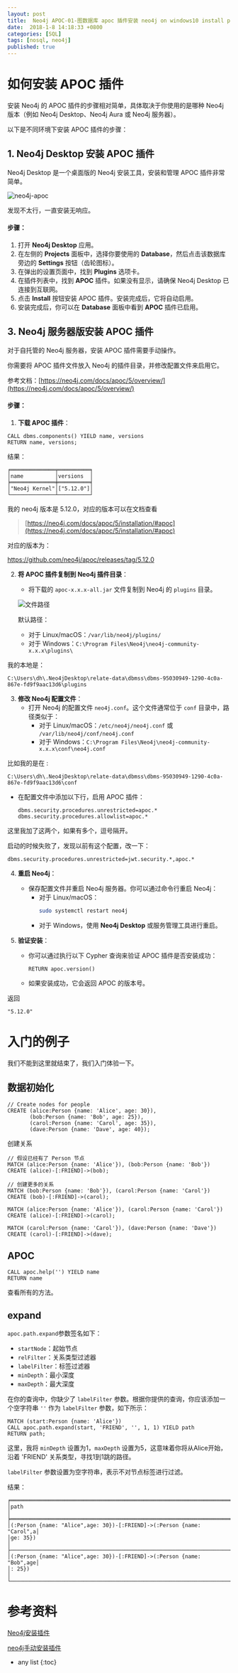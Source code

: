 ```yaml
---
layout: post
title:  Neo4j APOC-01-图数据库 apoc 插件安装 neo4j on windows10 install plugins apoc 
date:  2018-1-8 14:18:33 +0800
categories: [SQL]
tags: [nosql, neo4j]
published: true
---
```


# 如何安装 APOC 插件

安装 Neo4j 的 APOC 插件的步骤相对简单，具体取决于你使用的是哪种 Neo4j 版本（例如 Neo4j Desktop、Neo4j Aura 或 Neo4j 服务器）。

以下是不同环境下安装 APOC 插件的步骤：

## 1. **Neo4j Desktop 安装 APOC 插件**

Neo4j Desktop 是一个桌面版的 Neo4j 安装工具，安装和管理 APOC 插件非常简单。

![neo4j-apoc](https://gitee.com/houbinbin/imgbed/raw/master/img/neo4j-apoc.png)

发现不太行，一直安装无响应。

#### 步骤：
1. 打开 **Neo4j Desktop** 应用。
2. 在左侧的 **Projects** 面板中，选择你要使用的 **Database**，然后点击该数据库旁边的 **Settings** 按钮（齿轮图标）。
3. 在弹出的设置页面中，找到 **Plugins** 选项卡。
4. 在插件列表中，找到 **APOC** 插件。如果没有显示，请确保 Neo4j Desktop 已连接到互联网。
5. 点击 **Install** 按钮安装 APOC 插件。安装完成后，它将自动启用。
6. 安装完成后，你可以在 **Database** 面板中看到 **APOC** 插件已启用。

## 3. **Neo4j 服务器版安装 APOC 插件**

对于自托管的 Neo4j 服务器，安装 APOC 插件需要手动操作。

你需要将 APOC 插件文件放入 Neo4j 的插件目录，并修改配置文件来启用它。

参考文档：[https://neo4j.com/docs/apoc/5/overview/](https://neo4j.com/docs/apoc/5/overview/)

#### 步骤：

1. **下载 APOC 插件**：

```
CALL dbms.components() YIELD name, versions
RETURN name, versions;
```

结果：

```
╒══════════════╤══════════╕
│name          │versions  │
╞══════════════╪══════════╡
│"Neo4j Kernel"│["5.12.0"]│
└──────────────┴──────────┘
```

我的 neo4j 版本是 5.12.0，对应的版本可以在文档查看

> [https://neo4j.com/docs/apoc/5/installation/#apoc](https://neo4j.com/docs/apoc/5/installation/#apoc)

对应的版本为：

https://github.com/neo4j/apoc/releases/tag/5.12.0


2. **将 APOC 插件复制到 Neo4j 插件目录**：

   - 将下载的 `apoc-x.x.x-all.jar` 文件复制到 Neo4j 的 `plugins` 目录。
   
   ![文件路径](https://i-blog.csdnimg.cn/blog_migrate/1387e2e8af6733ec8210ff8b8751dbfb.png)

   默认路径：
     - 对于 Linux/macOS：`/var/lib/neo4j/plugins/`
     - 对于 Windows：`C:\Program Files\Neo4j\neo4j-community-x.x.x\plugins\`

我的本地是：

```
C:\Users\dh\.Neo4jDesktop\relate-data\dbmss\dbms-95030949-1290-4c0a-867e-fd9f9aac13d6\plugins
```

3. **修改 Neo4j 配置文件**：
   - 打开 Neo4j 的配置文件 `neo4j.conf`。这个文件通常位于 `conf` 目录中，路径类似于：
     - 对于 Linux/macOS：`/etc/neo4j/neo4j.conf` 或 `/var/lib/neo4j/conf/neo4j.conf`
     - 对于 Windows：`C:\Program Files\Neo4j\neo4j-community-x.x.x\conf\neo4j.conf`
   
比如我的是在 :

```
C:\Users\dh\.Neo4jDesktop\relate-data\dbmss\dbms-95030949-1290-4c0a-867e-fd9f9aac13d6\conf
```

   - 在配置文件中添加以下行，启用 APOC 插件：

     ```properties
     dbms.security.procedures.unrestricted=apoc.*
     dbms.security.procedures.allowlist=apoc.*
     ```

这里我加了这两个，如果有多个，逗号隔开。

启动的时候失败了，发现以前有这个配置，改一下：

```
dbms.security.procedures.unrestricted=jwt.security.*,apoc.*

```

4. **重启 Neo4j**：
   - 保存配置文件并重启 Neo4j 服务器。你可以通过命令行重启 Neo4j：
     - 对于 Linux/macOS：
       ```bash
       sudo systemctl restart neo4j
       ```
     - 对于 Windows，使用 **Neo4j Desktop** 或服务管理工具进行重启。

5. **验证安装**：
   - 你可以通过执行以下 Cypher 查询来验证 APOC 插件是否安装成功：
     ```cypher
     RETURN apoc.version()
     ```
   - 如果安装成功，它会返回 APOC 的版本号。

返回

```
"5.12.0"
```


# 入门的例子

我们不能到这里就结束了，我们入门体验一下。

## 数据初始化

```
// Create nodes for people
CREATE (alice:Person {name: 'Alice', age: 30}),
       (bob:Person {name: 'Bob', age: 25}),
       (carol:Person {name: 'Carol', age: 35}),
       (dave:Person {name: 'Dave', age: 40});
```

创建关系

```
// 假设已经有了 Person 节点
MATCH (alice:Person {name: 'Alice'}), (bob:Person {name: 'Bob'})
CREATE (alice)-[:FRIEND]->(bob);

// 创建更多的关系
MATCH (bob:Person {name: 'Bob'}), (carol:Person {name: 'Carol'})
CREATE (bob)-[:FRIEND]->(carol);

MATCH (alice:Person {name: 'Alice'}), (carol:Person {name: 'Carol'})
CREATE (alice)-[:FRIEND]->(carol);

MATCH (carol:Person {name: 'Carol'}), (dave:Person {name: 'Dave'})
CREATE (carol)-[:FRIEND]->(dave);
```


## APOC

```
CALL apoc.help('') YIELD name
RETURN name
```

查看所有的方法。

## expand

`apoc.path.expand`参数签名如下：

- `startNode`：起始节点
- `relFilter`：关系类型过滤器
- `labelFilter`：标签过滤器
- `minDepth`：最小深度
- `maxDepth`：最大深度

在你的查询中，你缺少了 `labelFilter` 参数。根据你提供的查询，你应该添加一个空字符串 `''` 作为 `labelFilter` 参数，如下所示：

```cypher
MATCH (start:Person {name: 'Alice'})
CALL apoc.path.expand(start, 'FRIEND', '', 1, 1) YIELD path
RETURN path;
```

这里，我将 `minDepth` 设置为1，`maxDepth` 设置为5，这意味着你将从Alice开始，沿着 'FRIEND' 关系类型，寻找1到1跳的路径。

`labelFilter` 参数设置为空字符串，表示不对节点标签进行过滤。

结果：

```
╒══════════════════════════════════════════════════════════════════════╕
│path                                                                  │
╞══════════════════════════════════════════════════════════════════════╡
│(:Person {name: "Alice",age: 30})-[:FRIEND]->(:Person {name: "Carol",a│
│ge: 35})                                                              │
├──────────────────────────────────────────────────────────────────────┤
│(:Person {name: "Alice",age: 30})-[:FRIEND]->(:Person {name: "Bob",age│
│: 25})                                                                │
└──────────────────────────────────────────────────────────────────────┘
```


# 参考资料

[Neo4j安装插件](https://blog.csdn.net/m0_53573725/article/details/136964980)

[neo4j手动安装插件](https://blog.csdn.net/qq_35897203/article/details/107466850)

* any list
{:toc}


